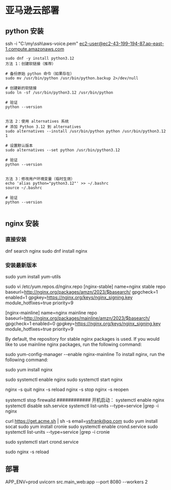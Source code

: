 # 亚马逊云部署
## python 安装
ssh -i "C:\my\ssh\aws-voice.pem" ec2-user@ec2-43-199-194-87.ap-east-1.compute.amazonaws.com

```shell
sudo dnf -y install python3.12
方法 1：创建软链接（推荐）

# 备份原始 python 命令（如果存在）
sudo mv /usr/bin/python /usr/bin/python.backup 2>/dev/null

# 创建新的软链接
sudo ln -sf /usr/bin/python3.12 /usr/bin/python

# 验证
python --version


方法 2：使用 alternatives 系统
# 添加 Python 3.12 到 alternatives
sudo alternatives --install /usr/bin/python python /usr/bin/python3.12 1

# 设置默认版本
sudo alternatives --set python /usr/bin/python3.12

# 验证
python --version


方法 3：修改用户环境变量（临时生效）
echo 'alias python="python3.12"' >> ~/.bashrc
source ~/.bashrc

# 验证
python --version


```
## nginx 安装
### 直接安装
dnf search nginx
sudo dnf install nginx

### 安装最新版本
sudo yum install yum-utils

sudo vi /etc/yum.repos.d/nginx.repo
[nginx-stable]
name=nginx stable repo
baseurl=http://nginx.org/packages/amzn/2023/$basearch/
gpgcheck=1
enabled=1
gpgkey=https://nginx.org/keys/nginx_signing.key
module_hotfixes=true
priority=9

[nginx-mainline]
name=nginx mainline repo
baseurl=http://nginx.org/packages/mainline/amzn/2023/$basearch/
gpgcheck=1
enabled=0
gpgkey=https://nginx.org/keys/nginx_signing.key
module_hotfixes=true
priority=9

By default, the repository for stable nginx packages is used. If you would like to use mainline nginx packages, run the following command:

sudo yum-config-manager --enable nginx-mainline
To install nginx, run the following command:

sudo yum install nginx

sudo systemctl enable nginx
sudo systemctl start nginx

nginx -s quit
nginx -s reload
nginx -s stop
nginx -s reopen

systemctl stop firewalld
############
开机启动：
systemctl enable nginx
systemctl disable ssh.service
systemctl list-units --type=service |grep -i nginx


curl https://get.acme.sh | sh -s email=vsfrank@qq.com
sudo yum install socat 
sudo yum install cronie 
sudo systemctl enable crond.service
sudo systemctl list-units --type=service |grep -i cronie

sudo systemctl start crond.service

sudo nginx -s reload

## 部署
APP_ENV=prod uvicorn src.main_web:app --port 8080 --workers 2




